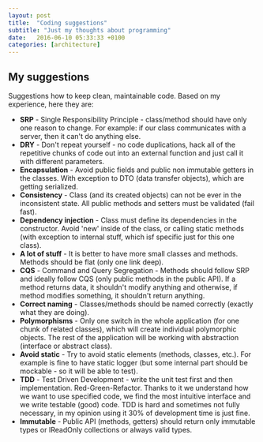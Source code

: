 ```yaml
---
layout: post
title:  "Coding suggestions"
subtitle: "Just my thoughts about programming"
date:   2016-06-10 05:33:33 +0100
categories: [architecture]
---
```


## My suggestions

Suggestions how to keep clean, maintainable code. Based on my experience, here they are:

* **SRP** - Single Responsibility Principle - class/method should have only one reason to change. For example: if our class communicates with a server, ​​then it can't do anything else. 
* **DRY** - Don't repeat yourself - ​​no code duplications, hack all of the repetitive chunks of code out into an external function and just call it with different parameters. ​
* **Encapsulation** - Avoid public fields and public non immutable getters in the classes. With exception to DTO (data transfer objects), which are getting serialized. 
* **Consistency** - Class (and its created objects) can not be ever in the inconsistent state. All public methods and setters must be validated (fail fast). 
* **Dependency injection** - Class must define its dependencies in the constructor. Avoid 'new' inside of the class, or calling static methods (with exception to internal stuff, which isf specific just for this one class). 
* **A lot of stuff** - It is better to have more small classes and methods. Methods should be flat (only one link deep). 
* **CQS** - Command and Query Segregation - Methods should follow SRP and ideally follow CQS (only public methods in the public API). If a method returns data, it shouldn't modify anything and otherwise, if method modifies something, it shouldn't return anything.​
* **Correct naming** - Classes/methods should be named correctly (exactly what they are doing). 
* **Polymorphisms** - Only one switch in the whole application (for one chunk of related classes), which will create individual polymorphic objects. The rest of the application will be working with abstraction (interface or abstract class). 
* **Avoid static** - Try to avoid static elements (methods, classes, etc.). For example is fine to have static logger (but some internal part should be mockable - so it will be able to test). 
* **TDD** - Test Driven Development - write the unit test first and then implementation. Red-Green-Refactor. Thanks to it we understand how we want to use specified code, we find the most intuitive interface and we write testable (good) code. TDD is hard and sometimes not fully necessary, in my opinion using it 30% of development time is just fine.
* **Immutable** - Public API (methods, getters) should return only immutable types or IReadOnly collections or always valid types.

